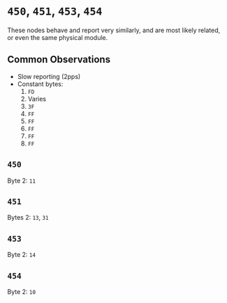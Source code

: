 # `450`, `451`, `453`, `454`
These nodes behave and report very similarly, and are most likely related, or even the same physical module.

## Common Observations
- Slow reporting (2pps)
- Constant bytes:
    1. `FD`
    2. Varies
    3. `3F`
    4. `FF`
    5. `FF`
    6. `FF`
    7. `FF`
    8. `FF`

## `450`
Byte 2: `11`

## `451`
Bytes 2: `13`, `31`

## `453`
Byte 2: `14`

## `454`
Byte 2: `10`

